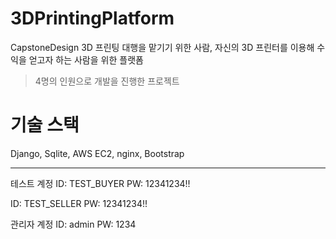 # 3DPrintingPlatform
CapstoneDesign
3D 프린팅 대행을 맡기기 위한 사람, 자신의 3D 프린터를 이용해 수익을 얻고자 하는 사람을 위한 플랫폼   
>4명의 인원으로 개발을 진행한 프로젝트

# 기술 스택
Django, Sqlite, AWS EC2, nginx, Bootstrap

---
테스트 계정
ID: TEST_BUYER
PW: 12341234!!

ID: TEST_SELLER
PW: 12341234!!

관리자 계정
ID: admin
PW: 1234
